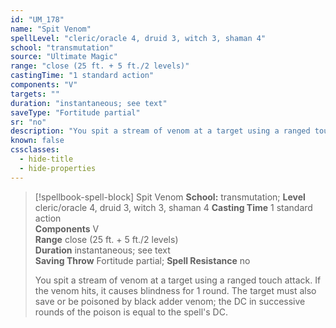```yaml
---
id: "UM_178"
name: "Spit Venom"
spellLevel: "cleric/oracle 4, druid 3, witch 3, shaman 4"
school: "transmutation"
source: "Ultimate Magic"
range: "close (25 ft. + 5 ft./2 levels)"
castingTime: "1 standard action"
components: "V"
targets: ""
duration: "instantaneous; see text"
saveType: "Fortitude partial"
sr: "no"
description: "You spit a stream of venom at a target using a ranged touch attack. If the venom hits, it causes blindness for 1 round. The target must also save or be poisoned by black adder venom; the DC in successive rounds of the poison is equal to the spell's DC."
known: false
cssclasses:
  - hide-title
  - hide-properties
---
```


> [!spellbook-spell-block] Spit Venom
> **School:** transmutation; **Level** cleric/oracle 4, druid 3, witch 3, shaman 4
> **Casting Time** 1 standard action  
> **Components** V  
> **Range** close (25 ft. + 5 ft./2 levels)  
> **Duration** instantaneous; see text  
> **Saving Throw** Fortitude partial; **Spell Resistance** no
> 
> You spit a stream of venom at a target using a ranged touch attack. If the venom hits, it causes blindness for 1 round. The target must also save or be poisoned by black adder venom; the DC in successive rounds of the poison is equal to the spell's DC.